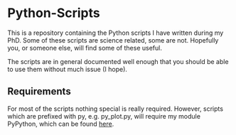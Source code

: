 # Python-Scripts

This is a repository containing the Python scripts I have written during my
PhD. Some of these scripts are science related, some are not. Hopefully you,
or someone else, will find some of these useful.

The scripts are in general documented well enough that you should be able to
use them without much issue (I hope).

## Requirements

For most of the scripts nothing special is really required. However, scripts
which are prefixed with py, e.g. py_plot.py, will require my module PyPython, 
which can be found [here](https://github.com/saultyevil/PyPython).
